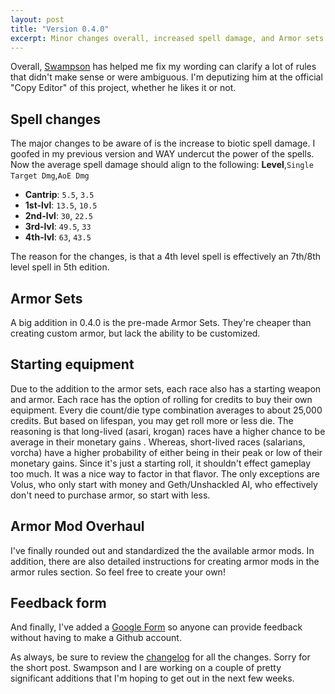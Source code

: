 ```yaml
---
layout: post
title: "Version 0.4.0"
excerpt: Minor changes overall, increased spell damage, and Armor sets.
---
```


Overall, [Swampson](https://github.com/Swampson) has helped me fix my wording can clarify a lot of rules that didn't make sense
or were ambiguous. I'm deputizing him at the official "Copy Editor" of this project, whether he likes it or not.

## Spell changes

The major changes to be aware of is the increase to biotic spell damage. I goofed in my previous version and WAY
undercut the power of the spells. Now the average spell damage should align to the following: __Level__,`Single Target Dmg`,`AoE Dmg`

* __Cantrip__: `5.5`, `3.5`
* __1st-lvl__: `13.5`, `10.5`
* __2nd-lvl__: `30`, `22.5`
* __3rd-lvl__: `49.5`, `33`
* __4th-lvl__: `63`, `43.5`

The reason for the changes, is that a 4th level spell is effectively an 7th/8th level spell in 5th edition.

## Armor Sets
A big addition in 0.4.0 is the pre-made Armor Sets. They're cheaper than creating custom armor, but lack the ability to be customized.

## Starting equipment
Due to the addition to the armor sets, each race also has a starting weapon and armor. Each race has the option of rolling for credits to buy their own equipment.
Every die count/die type combination averages to about 25,000 credits. But based on lifespan, you may get roll more or less die.
The reasoning is that long-lived (asari, krogan) races have a higher chance to be average in their monetary gains . Whereas, short-lived
races (salarians, vorcha) have a higher probability of either being in their peak or low of their monetary gains. Since it's just
a starting roll, it shouldn't effect gameplay too much. It was a nice way to factor in that flavor. The only exceptions are Volus, who only start with money
and Geth/Unshackled AI, who effectively don't need to purchase armor, so start with less.

## Armor Mod Overhaul
I've finally rounded out and standardized the the available armor mods. In addition, there are also detailed instructions
for creating armor mods in the armor rules section. So feel free to create your own!

## Feedback form
And finally, I've added a [Google Form](https://goo.gl/forms/3wZj8QhlsLv3XOJw1) so anyone can provide feedback without having to make a Github account.

As always, be sure to review the [changelog](https://github.com/queryluke/masseffect-5e/blob/master/CHANGELOG.md) for all
the changes. Sorry for the short post. Swampson and I are working on a couple of pretty significant additions that
I'm hoping to get out in the next few weeks.






